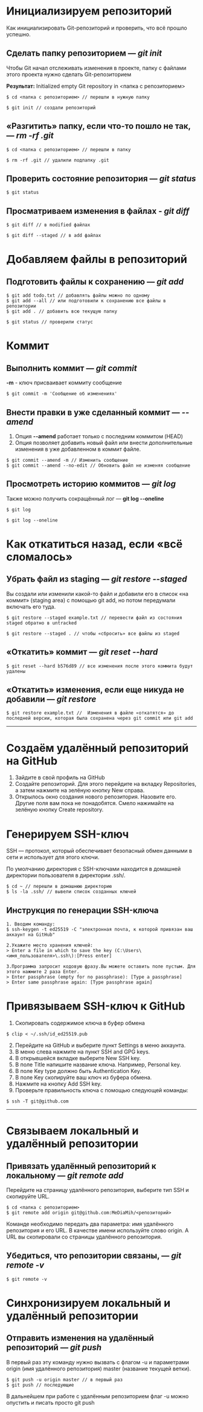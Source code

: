 # Инициализируем репозиторий

Как инициализировать Git-репозиторий и проверить, что всё прошло успешно.

## Сделать папку репозиторием — *git init*

Чтобы Git начал отслеживать изменения в проекте, папку с файлами этого проекта нужно сделать Git-репозиторием

__Результат:__ Initialized empty Git repository in <папка с репозиторием>

```
$ cd <папка с репозиторием> // перешли в нужную папку

$ git init // создали репозиторий
```

## «Разгитить» папку, если что-то пошло не так, — *rm -rf .git*

```
$ cd <папка с репозиторием> // перешли в папку

$ rm -rf .git // удалили подпапку .git
```

## Проверить состояние репозитория — _git status_

```
$ git status 
```

## Просматриваем изменения в файлах - _git diff_

```
$ git diff // в modified файлах 

$ git diff --staged // в add файлах
```

# Добавляем файлы в репозиторий

## Подготовить файлы к сохранению — *git add*

```
$ git add todo.txt // добавлять файлы можно по одному
$ git add --all // или подготовили к сохранению все файлы в репозитории
$ git add . // добавить всю текущую папку

$ git status // проверили статус
``` 


# Коммит

## Выполнить коммит — _git commit_

**-m** - ключ присваивает коммиту сообщение

```
$ git commit -m 'Сообщение об изменениях'
```

## Внести правки в уже сделанный коммит — _--amend_

1. Опция __--amend__ работает только с последним коммитом (HEAD)
2. Опция позволяет добавить новый файл или внести дополнительные изменения в уже добавленном в коммит файле.

```
$ git commit --amend -m // Изменить сообщение
$ git commit --amend --no-edit // Обновить файл не изменяя сообщение 
```

## Просмотреть историю коммитов — _git log_

Также можно получить сокращённый лог — __git log --oneline__

```
$ git log 

$ git log --oneline
```

# Как откатиться назад, если «всё сломалось»

## Убрать файл из staging — _git restore --staged <file>_

Вы создали или изменили какой-то файл и добавили его в список «на коммит» (staging area) с помощью git add, но потом передумали включать его туда.

```
$ git restore --staged example.txt // перевести файл из состояния staged обратно в untracked

$ git restore --staged . // чтобы «сбросить» все файлы из staged
```

## «Откатить» коммит — _git reset --hard <commit hash>_

```
$ git reset --hard b576d89 // все изменения после этого коммита будут удалены

```

## «Откатить» изменения, если еще никуда не добавили — _git restore <file>_

```
$ git restore example.txt //  Изменения в файле «откатятся» до последней версии, которая была сохранена через git commit или git add

```

---

# Создаём удалённый репозиторий на GitHub

1. Зайдите в свой профиль на GitHub
2. Создайте репозиторий. Для этого перейдите на вкладку Repositories, а затем нажмите на зелёную кнопку New справа.
3. Открылось окно создания нового репозитория. Назовите его. Другие поля вам пока не понадобятся. Смело нажимайте на зелёную кнопку Create repository.

# Генерируем SSH-ключ

SSH — протокол, который обеспечивает безопасный обмен данными в сети и использует для этого ключи.

По умолчанию директория с SSH-ключами находится в домашней директории пользователя в директории .ssh/.

```
$ cd ~ // перешли в домашнюю директорию
$ ls -la .ssh/ // вывели список созданных ключей
```

## Инструкция по генерации SSH-ключа

```
1. Вводим команду: 
$ ssh-keygen -t ed25519 -C "электронная почта, к которой привязан ваш аккаунт на GitHub"

2.Укажите место хранения ключей: 
> Enter a file in which to save the key (C:\Users\<имя_пользователя>\.ssh\):[Press enter] 

3.Программа запросит кодовую фразу.Вы можете оставить поле пустым. Для этого нажмите 2 раза Enter.
> Enter passphrase (empty for no passphrase): [Type a passphrase]
> Enter same passphrase again: [Type passphrase again] 
```


# Привязываем SSH-ключ к GitHub

1. Cкопировать содержимое ключа в буфер обмена

```
$ clip < ~/.ssh/id_ed25519.pub
```
2. Перейдите на GitHub и выберите пункт Settings в меню аккаунта.
3. В меню слева нажмите на пункт SSH and GPG keys.
4. В открывшейся вкладке выберите New SSH key.
5. В поле Title напишите название ключа. Например, Personal key.
6. В поле Key type должно быть Authentication Key.
7. В поле Key скопируйте ваш ключ из буфера обмена.
8. Нажмите на кнопку Add SSH key.
9. Проверьте правильность ключа с помощью следующей команды:

```
$ ssh -T git@github.com
```

---

# Связываем локальный и удалённый репозитории

## Привязать удалённый репозиторий к локальному — _git remote add_

Перейдите на страницу удалённого репозитория, выберите тип SSH и скопируйте URL.

```
$ cd <папка с репозиторием>
$ git remote add origin git@github.com:MeDiaMih/<репозиторий> 
```

Команде необходимо передать два параметра: имя удалённого репозитория и его URL. В качестве имени используйте слово origin. А URL вы скопировали со страницы удалённого репозитория.

## Убедиться, что репозитории связаны, — _git remote -v_

```
$ git remote -v
```


# Синхронизируем локальный и удалённый репозитории

## Отправить изменения на удалённый репозиторий — *git push*

В первый раз эту команду нужно вызвать с флагом -u и параметрами origin (имя удалённого репозитория) master (название текущей ветки).

```
$ git push -u origin master // в первый раз
$ git push // последующие
```
В дальнейшем при работе с удалённым репозиторием флаг -u можно опустить и писать просто git push
















